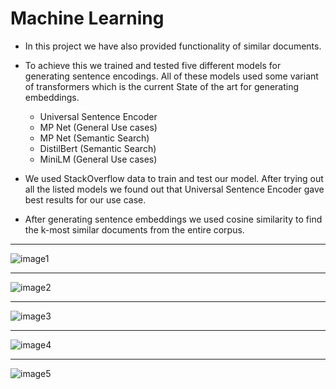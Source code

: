 # Machine Learning

* In this project we have also provided functionality of similar documents.
* To achieve this we trained and tested five different models for generating sentence encodings. All of these models used some variant of transformers which is the current State of the art for generating embeddings. 
    * Universal Sentence Encoder 
    * MP Net (General Use cases)
    * MP Net (Semantic Search)
    * DistilBert (Semantic Search)
    * MiniLM (General Use cases)

* We used StackOverflow data to train and test our model. After trying out all the listed models we found out that Universal Sentence Encoder gave best results for our use case. 
* After generating sentence embeddings we used cosine similarity to find the k-most similar documents from the entire corpus.

*****************************
![image1](https://github.com/as15858/Bubble/blob/main/ML/all-MiniLM-L6-v2.PNG)
************************
![image2](https://github.com/as15858/Bubble/blob/main/ML/all-mpnet-base-v2.PNG)
**********************
![image3](https://github.com/as15858/Bubble/blob/main/ML/multi-qa-distilbert-cos-v1.PNG)
*****************
![image4](https://github.com/as15858/Bubble/blob/main/ML/multi-qa-mpnet-base-dot-v1.PNG)
*****************************
![image5](https://github.com/as15858/Bubble/blob/main/ML/use_projection.PNG)
